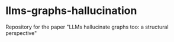 # llms-graphs-hallucination
Repository for the paper "LLMs hallucinate graphs too: a structural perspective"
